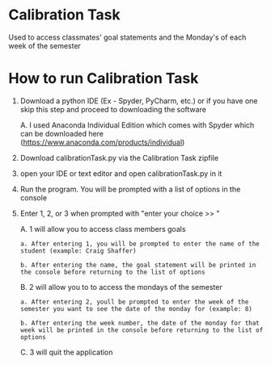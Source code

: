 # Calibration Task
Used to access classmates' goal statements and the Monday's of each week of the semester


# How to run Calibration Task
 1. Download a python IDE (Ex - Spyder, PyCharm, etc.) or if you have one skip this step and proceed to downloading the software
     
     A. I used Anaconda Individual Edition which comes with Spyder which can be downloaded here (https://www.anaconda.com/products/individual)
 
 2. Download calibrationTask.py via the Calibration Task zipfile
 
 3. open your IDE or text editor and open calibrationTask.py in it
 
 4. Run the program. You will be prompted with a list of options in the console
 
 5. Enter 1, 2, or 3 when prompted with "enter your choice >> "
     
     A. 1 will allow you to access class members goals
        
        a. After entering 1, you will be prompted to enter the name of the student (example: Craig Shaffer)
        
        b. After entering the name, the goal statement will be printed in the console before returning to the list of options
        
     B. 2 will allow you to to access the mondays of the semester
        
        a. After entering 2, youll be prompted to enter the week of the semester you want to see the date of the monday for (example: 8)
        
        b. After entering the week number, the date of the monday for that week will be printed in the console before returning to the list of options
     
     C. 3 will quit the application

